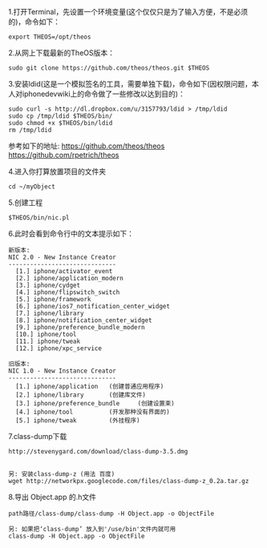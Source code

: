 
1.打开Terminal，先设置一个环境变量(这个仅仅只是为了输入方便，不是必须的)，命令如下：

```
export THEOS=/opt/theos
```

2.从网上下载最新的TheOS版本：

```
sudo git clone https://github.com/theos/theos.git $THEOS
```

3.安装ldid(这是一个模拟签名的工具，需要单独下载)，命令如下(因权限问题，本人对iphonedevwiki上的命令做了一些修改以达到目的)：

```
sudo curl -s http://dl.dropbox.com/u/3157793/ldid > /tmp/ldid
sudo cp /tmp/ldid $THEOS/bin/
sudo chmod +x $THEOS/bin/ldid
rm /tmp/ldid
```
参考如下的地址:
https://github.com/theos/theos
https://github.com/rpetrich/theos

4.进入你打算放置项目的文件夹

```
cd ~/myObject
```

5.创建工程

```
$THEOS/bin/nic.pl
```

6.此时会看到命令行中的文本提示如下：

```
新版本:
NIC 2.0 - New Instance Creator
------------------------------
  [1.] iphone/activator_event
  [2.] iphone/application_modern
  [3.] iphone/cydget
  [4.] iphone/flipswitch_switch
  [5.] iphone/framework
  [6.] iphone/ios7_notification_center_widget
  [7.] iphone/library
  [8.] iphone/notification_center_widget
  [9.] iphone/preference_bundle_modern
  [10.] iphone/tool
  [11.] iphone/tweak
  [12.] iphone/xpc_service
  
旧版本:  
NIC 1.0 - New Instance Creator
------------------------------
  [1.] iphone/application	(创建普通应用程序)
  [2.] iphone/library		(创建库文件)
  [3.] iphone/preference_bundle		(创建设置束)
  [4.] iphone/tool			(开发那种没有界面的)
  [5.] iphone/tweak			(外挂程序)
```

7.class-dump下载 

```
http://stevenygard.com/download/class-dump-3.5.dmg 


另: 安装class-dump-z (用法 百度)
wget http://networkpx.googlecode.com/files/class-dump-z_0.2a.tar.gz 

```

8.导出 Object.app 的.h文件

```
path路径/class-dump/class-dump -H Object.app -o ObjectFile

另: 如果把‘class-dump’ 放入到'/use/bin'文件内就可用 
class-dump -H Object.app -o ObjectFile

```
